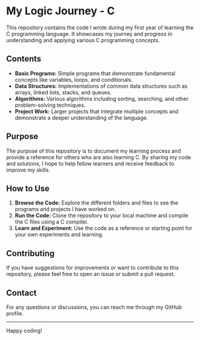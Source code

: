 # My Logic Journey - C

This repository contains the code I wrote during my first year of learning the C programming language. It showcases my journey and progress in understanding and applying various C programming concepts.

## Contents

- **Basic Programs:** Simple programs that demonstrate fundamental concepts like variables, loops, and conditionals.
- **Data Structures:** Implementations of common data structures such as arrays, linked lists, stacks, and queues.
- **Algorithms:** Various algorithms including sorting, searching, and other problem-solving techniques.
- **Project Work:** Larger projects that integrate multiple concepts and demonstrate a deeper understanding of the language.

## Purpose

The purpose of this repository is to document my learning process and provide a reference for others who are also learning C. By sharing my code and solutions, I hope to help fellow learners and receive feedback to improve my skills.

## How to Use

1. **Browse the Code:** Explore the different folders and files to see the programs and projects I have worked on.
2. **Run the Code:** Clone the repository to your local machine and compile the C files using a C compiler.
3. **Learn and Experiment:** Use the code as a reference or starting point for your own experiments and learning.

## Contributing

If you have suggestions for improvements or want to contribute to this repository, please feel free to open an issue or submit a pull request.

## Contact

For any questions or discussions, you can reach me through my GitHub profile.

---

Happy coding!
